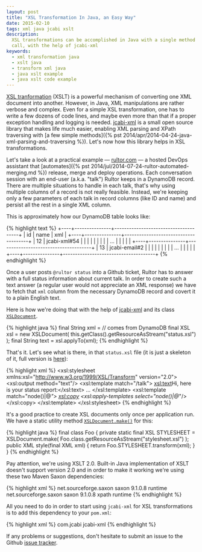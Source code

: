 ```yaml
---
layout: post
title: "XSL Transformation In Java, an Easy Way"
date: 2015-02-10
tags: xml java jcabi xslt
description:
  XSL transformations can be accomplished in Java with a single method
  call, with the help of jcabi-xml
keywords:
  - xml transformation java
  - xslt java
  - transform xml java
  - java xslt example
  - java xslt code example
---
```


[XSL tranformation]()
(XSLT) is a powerful mechanism of converting one
XML document into another. However, in Java, XML manipulations
are rather verbose and complex. Even for a simple XSL transformation,
one has to write a few dozens of code lines, and maybe even more
than that if a proper exception handling and logging is needed.
[jcabi-xml](http://xml.jcabi.com) is
a small open source library that makes life much easier, enabling
XML parsing and XPath traversing with
[a few simple methods]({% pst 2014/apr/2014-04-24-java-xml-parsing-and-traversing %}). Let's
now how this library helps in XSL transformations.

<!--more-->

Let's take a look at a practical example &mdash; [rultor.com](http://www.rultor.com) &mdash;
a hosted DevOps assistant that
[automates]({% pst 2014/jul/2014-07-24-rultor-automated-merging.md %})
release, merge and deploy operations. Each conversation session with an end-user (a.k.a. "talk")
Rultor keeps in a DynamoDB record. There are multiple situations to handle
in each talk, that's why using multiple columns of a record is not
really feasible. Instead, we're keeping only a few parameters of each talk
in record columns (like ID and name) and persist all the rest in a single
XML column.

This is approximately how our DynamoDB table looks like:

{% highlight text %}
+----+---------------+--------------------------------------+
| id | name          | xml                                  |
+----+---------------+--------------------------------------+
| 12 | jcabi-xml#54  | <?xml version='1.0'?>                |
|    |               | <talk public="true">                 |
|    |               |   <request id="e5f4b3">...</request> |
|    |               | </talk>                              |
+----+---------------+--------------------------------------+
| 13 | jcabi-email#2 | <?xml version='1.0'?>                |
|    |               | <talk public="true">                 |
|    |               |   <daemon id="f787fe">...</daemon>   |
|    |               | </talk>                              |
+----+---------------+--------------------------------------+
{% endhighlight %}

Once a user posts `@rultor status` into a Github ticket, Rultor
has to answer with a full status information about current talk. In order
to create such a text answer (a regular user would not appreciate an XML response)
we have to fetch that `xml` column from the necessary DynamoDB record and covert
it to a plain English text.

Here is how we're doing that with the help of [jcabi-xml](http://xml.jcabi.com) and its
class [`XSLDocument`](...).

{% highlight java %}
final String xml = // comes from DynamoDB
final XSL xsl = new XSLDocument(
  this.getClass().getResourceAsStream("status.xsl")
);
final String text = xsl.applyTo(xml);
{% endhighlight %}

That's it. Let's see what is there, in that `status.xsl` file
(it is just a skeleton of it, full version is [here](...)):

{% highlight xml %}
<xsl:stylesheet xmlns:xsl="http://www.w3.org/1999/XSL/Transform" version="2.0">
  <xsl:output method="text"/>
  <xsl:template match="/talk">
    <xsl:text>Hi, here is your status report:</xsl:text>
    ...
  </xsl:template>
  <xsl:template match="node()|@*">
    <xsl:copy>
      <xsl:apply-templates select="node()|@*"/>
    </xsl:copy>
  </xsl:template>
</xsl:stylesheet>
{% endhighlight %}

It's a good practice to create XSL documents only once per application
run. We have a static utility method [`XSLDocument.make()`](...) for this:

{% highlight java %}
final class Foo {
  private static final XSL STYLESHEET = XSLDocument.make(
    Foo.class.getResourceAsStream("stylesheet.xsl")
  );
  public XML style(final XML xml) {
    return Foo.STYLESHEET.transform(xml);
  }
}
{% endhighlight %}

Pay attention, we're using XSLT 2.0. Built-in Java implementation of XSLT
doesn't support version 2.0 and in order to make it working we're using
these two Maven Saxon dependencies:

{% highlight xml %}
<dependency>
  <groupId>net.sourceforge.saxon</groupId>
  <artifactId>saxon</artifactId>
  <version>9.1.0.8</version>
  <scope>runtime</scope>
</dependency>
<dependency>
  <groupId>net.sourceforge.saxon</groupId>
  <artifactId>saxon</artifactId>
  <version>9.1.0.8</version>
  <classifier>xpath</classifier>
  <scope>runtime</scope>
</dependency>
{% endhighlight %}

All you need to do in order to start using `jcabi-xml` for XSL transformations is
to add this dependency to your `pom.xml`:

{% highlight xml %}
<dependency>
  <groupId>com.jcabi</groupId>
  <artifactId>jcabi-xml</artifactId>
</dependency>
{% endhighlight %}

If any problems or suggestions, don't hesitate to submit an issue
to the Github [issue tracker](https://github.com/jcabi/jcabi-xml/issues).
